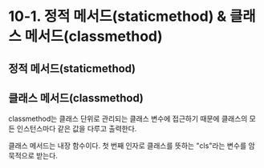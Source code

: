 # 10-1. 정적 메서드(staticmethod) & 클래스 메서드(classmethod)

## 정적 메서드(staticmethod)


## 클래스 메서드(classmethod)

classmethod는 클래스 단위로 관리되는 클래스 변수에 접근하기 때문에 클래스의 모든 인스턴스마다 같은 값을 다루고 출력한다.

클래스 메서드는 내장 함수이다. 첫 번째 인자로 클래스를 뜻하는 "cls"라는 변수를 암묵적으로 받는다.